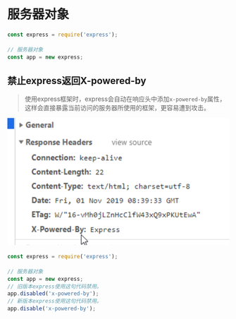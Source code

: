 # 服务器对象

```javascript
const express = require('express');

// 服务器对象
const app = new express;
```



## 禁止express返回X-powered-by

> 使用express框架时，express会自动在响应头中添加`x-powered-by`属性，这样会直接暴露当前访问的服务器所使用的框架，更容易遭到攻击。

![image-20210115174722357](media/004-服务器对象/image-20210115174722357.png)



```javascript
const express = require('express');

// 服务器对象
const app = new express;
// 旧版本express使用这句代码禁用。
app.disabled('x-powered-by');
// 新版本express使用这句代码禁用。
app.disable('x-powered-by');

```

